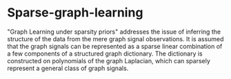 # Sparse-graph-learning

"Graph Learning under sparsity priors" addresses the issue of inferring the structure of the data from the mere graph signal observations. It is assumed that the graph signals can be represented as a sparse linear combination of a few components of a structured graph dictionary. The dictionary is constructed on polynomials of the graph Laplacian, which can sparsely represent a general class of graph signals. 
